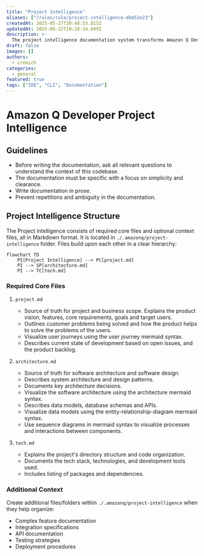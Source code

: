 ```yaml
---
title: "Project Intelligence"
aliases: ["/rules/rule/project-intelligence-dbd52e23"]
createdAt: 2025-05-27T20:48:55.815Z
updatedAt: 2025-08-22T10:28:34.699Z
description: >-
  The project intelligence documentation system transforms Amazon Q Developer from a stateless assistant into a persistent development partner by providing comprehensive context about your application across various sessions. Once the rule was added to your repository, you can ask Q Developer to initialize the project intelligence with "Initialize Project Intelligence". If already in place, you can force an update by asking Q "Update Project Intelligence".
draft: false
images: []
authors:
  - cremich
categories:
  - general
featured: true
tags: ["IDE", "CLI", "Documentation"]
---
```


# Amazon Q Developer Project Intelligence

## Guidelines

- Before writing the documentation, ask all relevant questions to understand the context of this codebase.
- The documentation must be specific with a focus on simplicity and clearance.
- Write documentation in prose.
- Prevent repetitions and ambiguity in the documentation.

## Project Intelligence Structure

The Project intelligence consists of required core files and optional context files, all in Markdown format. It is located in `./.amazonq/project-intelligence` folder.
Files build upon each other in a clear hierarchy:

```mermaid
flowchart TD
    PI[Project Intelligence] --> PC[project.md]
    PI --> SP[architecture.md]
    PI --> TC[tech.md]
```

### Required Core Files

1. `project.md`
   - Source of truth for project and business scope. Explains the product vision, features, core requirements, goals and target users.
   - Outlines customer problems being solved and how the product helps to solve the problems of the users.
   - Visualize user journeys using the user journey mermaid syntax.
   - Describes current state of development based on open issues, and the product backlog.

2. `architecture.md`
   - Source of truth for software architecture and software design.
   - Describes system architecture and design patterns.
   - Documents key architecture decisions.
   - Visualize the software architecture using the architecture mermaid syntax.
   - Describes data models, database schemas and APIs.
   - Visualize data models using the entity-relationship-diagram mermaid syntax.
   - Use sequence diagrams in mermaid syntax to visualize processes and interactions between components.

3. `tech.md`
   - Explains the project's directory structure and code organization.
   - Documents the tech stack, technologies, and development tools used.
   - Includes listing of packages and dependencies.

### Additional Context

Create additional files/folders within `./.amazonq/project-intelligence` when they help organize:

- Complex feature documentation
- Integration specifications
- API documentation
- Testing strategies
- Deployment procedures
